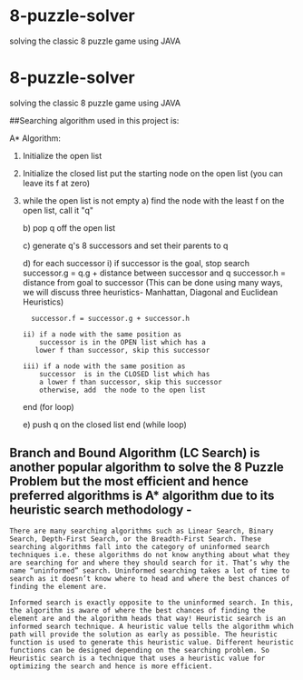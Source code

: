 # 8-puzzle-solver
solving the classic 8 puzzle game using JAVA

# 8-puzzle-solver
solving the classic 8 puzzle game using JAVA

##Searching algorithm used in this project is:

A* Algorithm:

1.  Initialize the open list
2.  Initialize the closed list
    put the starting node on the open 
    list (you can leave its f at zero)

3.  while the open list is not empty
    a) find the node with the least f on 
       the open list, call it "q"

    b) pop q off the open list
  
    c) generate q's 8 successors and set their 
       parents to q
   
    d) for each successor
        i) if successor is the goal, stop search
          successor.g = q.g + distance between 
                              successor and q
          successor.h = distance from goal to 
          successor (This can be done using many 
          ways, we will discuss three heuristics- 
          Manhattan, Diagonal and Euclidean 
          Heuristics)
          
          successor.f = successor.g + successor.h

        ii) if a node with the same position as 
            successor is in the OPEN list which has a 
           lower f than successor, skip this successor

        iii) if a node with the same position as 
            successor  is in the CLOSED list which has
            a lower f than successor, skip this successor
            otherwise, add  the node to the open list
     end (for loop)
  
    e) push q on the closed list
    end (while loop)
    
## Branch and Bound Algorithm (LC Search) is another popular algorithm to solve the 8 Puzzle Problem but the most efficient and hence preferred algorithms is A* algorithm due to its heuristic search methodology -
    There are many searching algorithms such as Linear Search, Binary Search, Depth-First Search, or the Breadth-First Search. These searching algorithms fall into the category of uninformed search techniques i.e. these algorithms do not know anything about what they are searching for and where they should search for it. That’s why the name “uninformed” search. Uninformed searching takes a lot of time to search as it doesn’t know where to head and where the best chances of finding the element are.

    Informed search is exactly opposite to the uninformed search. In this, the algorithm is aware of where the best chances of finding the element are and the algorithm heads that way! Heuristic search is an informed search technique. A heuristic value tells the algorithm which path will provide the solution as early as possible. The heuristic function is used to generate this heuristic value. Different heuristic functions can be designed depending on the searching problem. So Heuristic search is a technique that uses a heuristic value for optimizing the search and hence is more efficient.
